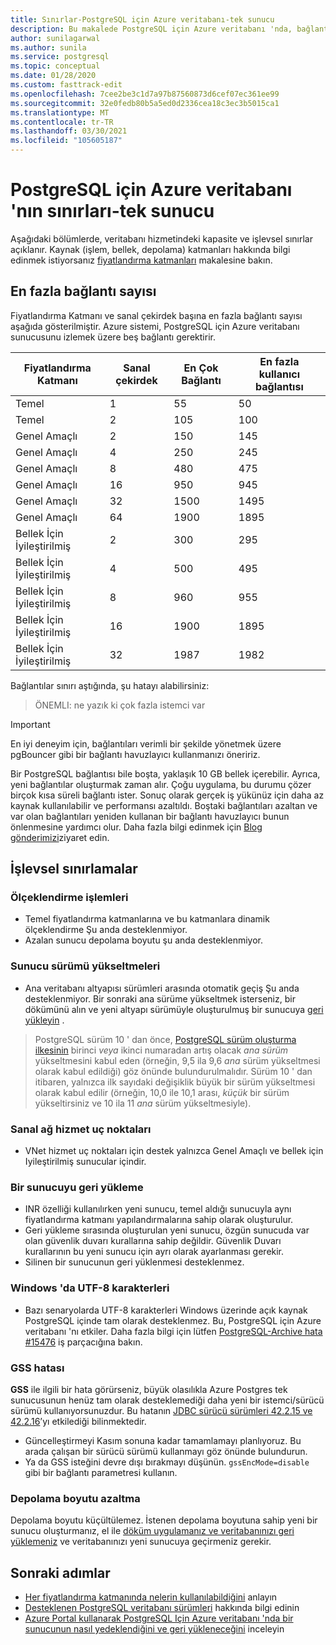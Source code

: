 ```yaml
---
title: Sınırlar-PostgreSQL için Azure veritabanı-tek sunucu
description: Bu makalede PostgreSQL için Azure veritabanı 'nda, bağlantı ve depolama altyapısı seçenekleri gibi tek bir sunucu sınırları açıklanmaktadır.
author: sunilagarwal
ms.author: sunila
ms.service: postgresql
ms.topic: conceptual
ms.date: 01/28/2020
ms.custom: fasttrack-edit
ms.openlocfilehash: 7cee2be3c1d7a97b87560873d6cef07ec361ee99
ms.sourcegitcommit: 32e0fedb80b5a5ed0d2336cea18c3ec3b5015ca1
ms.translationtype: MT
ms.contentlocale: tr-TR
ms.lasthandoff: 03/30/2021
ms.locfileid: "105605187"
---
```

# <a name="limits-in-azure-database-for-postgresql---single-server"></a>PostgreSQL için Azure veritabanı 'nın sınırları-tek sunucu
Aşağıdaki bölümlerde, veritabanı hizmetindeki kapasite ve işlevsel sınırlar açıklanır. Kaynak (işlem, bellek, depolama) katmanları hakkında bilgi edinmek istiyorsanız [fiyatlandırma katmanları](concepts-pricing-tiers.md) makalesine bakın.


## <a name="maximum-connections"></a>En fazla bağlantı sayısı
Fiyatlandırma Katmanı ve sanal çekirdek başına en fazla bağlantı sayısı aşağıda gösterilmiştir. Azure sistemi, PostgreSQL için Azure veritabanı sunucusunu izlemek üzere beş bağlantı gerektirir. 

|**Fiyatlandırma Katmanı**| **Sanal çekirdek**| **En Çok Bağlantı** | **En fazla kullanıcı bağlantısı** |
|---|---|---|---|
|Temel| 1| 55 | 50|
|Temel| 2| 105 | 100|
|Genel Amaçlı| 2| 150| 145|
|Genel Amaçlı| 4| 250| 245|
|Genel Amaçlı| 8| 480| 475|
|Genel Amaçlı| 16| 950| 945|
|Genel Amaçlı| 32| 1500| 1495|
|Genel Amaçlı| 64| 1900| 1895|
|Bellek İçin İyileştirilmiş| 2| 300| 295|
|Bellek İçin İyileştirilmiş| 4| 500| 495|
|Bellek İçin İyileştirilmiş| 8| 960| 955|
|Bellek İçin İyileştirilmiş| 16| 1900| 1895|
|Bellek İçin İyileştirilmiş| 32| 1987| 1982|

Bağlantılar sınırı aştığında, şu hatayı alabilirsiniz:
> ÖNEMLI: ne yazık ki çok fazla istemci var

> [!IMPORTANT]
> En iyi deneyim için, bağlantıları verimli bir şekilde yönetmek üzere pgBouncer gibi bir bağlantı havuzlayıcı kullanmanızı öneririz.

Bir PostgreSQL bağlantısı bile boşta, yaklaşık 10 GB bellek içerebilir. Ayrıca, yeni bağlantılar oluşturmak zaman alır. Çoğu uygulama, bu durumu çözer birçok kısa süreli bağlantı ister. Sonuç olarak gerçek iş yükünüz için daha az kaynak kullanılabilir ve performansı azaltıldı. Boştaki bağlantıları azaltan ve var olan bağlantıları yeniden kullanan bir bağlantı havuzlayıcı bunun önlenmesine yardımcı olur. Daha fazla bilgi edinmek için [Blog gönderimizi](https://techcommunity.microsoft.com/t5/azure-database-for-postgresql/not-all-postgres-connection-pooling-is-equal/ba-p/825717)ziyaret edin.

## <a name="functional-limitations"></a>İşlevsel sınırlamalar
### <a name="scale-operations"></a>Ölçeklendirme işlemleri
- Temel fiyatlandırma katmanlarına ve bu katmanlara dinamik ölçeklendirme Şu anda desteklenmiyor.
- Azalan sunucu depolama boyutu şu anda desteklenmiyor.

### <a name="server-version-upgrades"></a>Sunucu sürümü yükseltmeleri
- Ana veritabanı altyapısı sürümleri arasında otomatik geçiş Şu anda desteklenmiyor. Bir sonraki ana sürüme yükseltmek isterseniz, bir dökümünü alın ve yeni altyapı sürümüyle oluşturulmuş bir sunucuya [geri yükleyin](./howto-migrate-using-dump-and-restore.md) .

> PostgreSQL sürüm 10 ' dan önce, [PostgreSQL sürüm oluşturma ilkesinin](https://www.postgresql.org/support/versioning/) birinci _veya_ ikinci numaradan artış olacak _ana sürüm_ yükseltmesini kabul eden (örneğin, 9,5 ila 9,6 _ana_ sürüm yükseltmesi olarak kabul edildiği) göz önünde bulundurulmalıdır.
> Sürüm 10 ' dan itibaren, yalnızca ilk sayıdaki değişiklik büyük bir sürüm yükseltmesi olarak kabul edilir (örneğin, 10,0 ile 10,1 arası, _küçük_ bir sürüm yükseltirsiniz ve 10 ila 11 _ana_ sürüm yükseltmesiyle).

### <a name="vnet-service-endpoints"></a>Sanal ağ hizmet uç noktaları
- VNet hizmet uç noktaları için destek yalnızca Genel Amaçlı ve bellek için Iyileştirilmiş sunucular içindir.

### <a name="restoring-a-server"></a>Bir sunucuyu geri yükleme
- INR özelliği kullanılırken yeni sunucu, temel aldığı sunucuyla aynı fiyatlandırma katmanı yapılandırmalarına sahip olarak oluşturulur.
- Geri yükleme sırasında oluşturulan yeni sunucu, özgün sunucuda var olan güvenlik duvarı kurallarına sahip değildir. Güvenlik Duvarı kurallarının bu yeni sunucu için ayrı olarak ayarlanması gerekir.
- Silinen bir sunucunun geri yüklenmesi desteklenmez.

### <a name="utf-8-characters-on-windows"></a>Windows 'da UTF-8 karakterleri
- Bazı senaryolarda UTF-8 karakterleri Windows üzerinde açık kaynak PostgreSQL içinde tam olarak desteklenmez. Bu, PostgreSQL için Azure veritabanı 'nı etkiler. Daha fazla bilgi için lütfen [PostgreSQL-Archive hata #15476](https://www.postgresql-archive.org/BUG-15476-Problem-on-show-trgm-with-4-byte-UTF-8-characters-td6056677.html) iş parçacığına bakın.

### <a name="gss-error"></a>GSS hatası
**GSS** ile ilgili bir hata görürseniz, büyük olasılıkla Azure Postgres tek sunucusunun henüz tam olarak desteklemediği daha yeni bir istemci/sürücü sürümü kullanıyorsunuzdur. Bu hatanın [JDBC sürücü sürümleri 42.2.15 ve 42.2.16](https://github.com/pgjdbc/pgjdbc/issues/1868)’yı etkilediği bilinmektedir.
   - Güncelleştirmeyi Kasım sonuna kadar tamamlamayı planlıyoruz. Bu arada çalışan bir sürücü sürümü kullanmayı göz önünde bulundurun.
   - Ya da GSS isteğini devre dışı bırakmayı düşünün.  `gssEncMode=disable` gibi bir bağlantı parametresi kullanın.

### <a name="storage-size-reduction"></a>Depolama boyutu azaltma
Depolama boyutu küçültülemez. İstenen depolama boyutuna sahip yeni bir sunucu oluşturmanız, el ile [döküm uygulamanız ve veritabanınızı geri yüklemeniz](./howto-migrate-using-dump-and-restore.md) ve veritabanınızı yeni sunucuya geçirmeniz gerekir.

## <a name="next-steps"></a>Sonraki adımlar
- [Her fiyatlandırma katmanında nelerin kullanılabildiğini](concepts-pricing-tiers.md) anlayın
- [Desteklenen PostgreSQL veritabanı sürümleri](concepts-supported-versions.md) hakkında bilgi edinin
- [Azure Portal kullanarak PostgreSQL Için Azure veritabanı 'nda bir sunucunun nasıl yedeklendiğini ve geri yükleneceğini](howto-restore-server-portal.md) inceleyin
